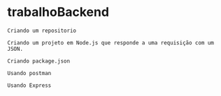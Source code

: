 # trabalhoBackend

    Criando um repositorio 

    Criando um projeto em Node.js que responde a uma requisição com um JSON.

    Criando package.json

    Usando postman 

    Usando Express 




